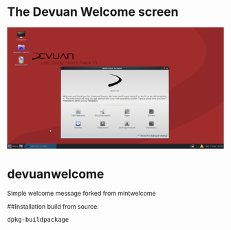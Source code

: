 # The Devuan Welcome screen

![Screenshot of 1.0 jessie devual welcome](https://raw.githubusercontent.com/nioanto/devuanwelcome/master/screenshot.png)
# devuanwelcome
<p>Simple welcome message forked from mintwelcome</p>
##Installation
build from source:

<pre>dpkg-buildpackage</pre>
